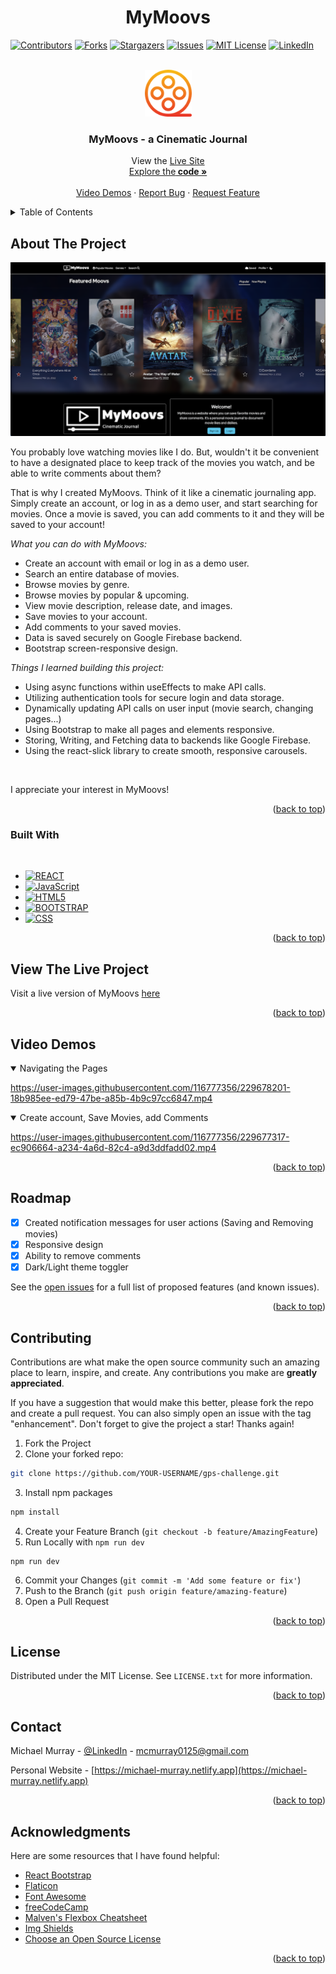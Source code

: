 <h1 align="center">MyMoovs</h1>

<!-- Improved compatibility of back to top link: See: https://github.com/othneildrew/Best-README-Template/pull/73 -->

<a name="readme-top"></a>

<!-- PROJECT SHIELDS -->
<!--
*** I'm using markdown "reference style" links for readability.
*** Reference links are enclosed in brackets [ ] instead of parentheses ( ).
*** See the bottom of this document for the declaration of the reference variables
*** for contributors-url, forks-url, etc. This is an optional, concise syntax you may use.
*** https://www.markdownguide.org/basic-syntax/#reference-style-links
-->

[![Contributors][contributors-shield]][contributors-url]
[![Forks][forks-shield]][forks-url]
[![Stargazers][stars-shield]][stars-url]
[![Issues][issues-shield]][issues-url]
[![MIT License][license-shield]][license-url]
[![LinkedIn][linkedin-shield]][linkedin-url]

<!-- PROJECT LOGO -->
<br />
<div align="center">
  <a href="https://github.com/mcmurray0125/my-moovs">
    <img src="./public/my-moovs-favicon-192.png" alt="Logo" width="75px" height="75px">
  </a>

  <h3 align="center">MyMoovs - a Cinematic Journal</h3>

  <p align="center">
    View the <a href ="https://mymoovs.netlify.app/">Live Site</a>
    <br />
    <a href="https://github.com/mcmurray0125/my-moovs">Explore the<strong> code »</strong></a>
    <br />
    <br />
    <a href="#video-demos">Video Demos</a>
    ·
    <a href="https://github.com/mcmurray0125/my-moovs/issues">Report Bug</a>
    ·
    <a href="https://github.com/mcmurray0125/my-moovs/issues">Request Feature</a>
  </p>
</div>

<!-- TABLE OF CONTENTS -->
<details>
  <summary>Table of Contents</summary>
  <ol>
    <li>
      <a href="#about-the-project">About The Project</a>
      <ul>
        <li><a href="#built-with">Built With</a></li>
      </ul>
    </li>
    <li>
      <a href="#view-the-live-project">View the Live Project</a>
      <ul>
      </ul>
    </li>
    <li><a href="#video-demos">Video Demos</a></li>
    <li><a href="#roadmap">Roadmap</a></li>
    <li><a href="#contributing">Contributing</a></li>
    <li><a href="#license">License</a></li>
    <li><a href="#contact">Contact</a></li>
    <li><a href="#acknowledgments">Acknowledgments</a></li>
  </ol>
</details>

<!-- ABOUT THE PROJECT -->

## About The Project

[![Product Name Screen Shot][product-screenshot]](https://github.com/mcmurray0125/my-moovs)

You probably love watching movies like I do. But, wouldn't it be convenient to have a designated place to keep track of the movies you watch, and be able to write comments about them?

That is why I created MyMoovs. Think of it like a cinematic journaling app. Simply create an account, or log in as a demo user, and start searching for movies. Once a movie is saved, you can add comments to it and they will be saved to your account!

_What you can do with MyMoovs:_

- Create an account with email or log in as a demo user.
- Search an entire database of movies.
- Browse movies by genre.
- Browse movies by popular & upcoming.
- View movie description, release date, and images.
- Save movies to your account.
- Add comments to your saved movies.
- Data is saved securely on Google Firebase backend.
- Bootstrap screen-responsive design.

_Things I learned building this project:_

- Using async functions within useEffects to make API calls.
- Utilizing authentication tools for secure login and data storage.
- Dynamically updating API calls on user input (movie search, changing pages...)
- Using Bootstrap to make all pages and elements responsive.
- Storing, Writing, and Fetching data to backends like Google Firebase.
- Using the react-slick library to create smooth, responsive carousels.

<br>

I appreciate your interest in MyMoovs!

<p align="right">(<a href="#readme-top">back to top</a>)</p>

### Built With

<br>

- [![REACT][react.js]][react-url]
- [![JavaScript][javascript.com]][javascript-url]
- [![HTML5][html.org]][html-url]
- [![BOOTSTRAP][bootstrap.com]][bootstrap-url]
- [![CSS][css.org]][css-url]

<p align="right">(<a href="#readme-top">back to top</a>)</p>

<!-- GETTING STARTED -->

## View The Live Project

Visit a live version of MyMoovs <a href ="https://mymoovs.netlify.app/">here</a>

<p align="right">(<a href="#readme-top">back to top</a>)</p>
<!-- USAGE EXAMPLES -->

## Video Demos

<details open>
  <summary>Navigating the Pages</summary>

https://user-images.githubusercontent.com/116777356/229678201-18b985ee-ed79-47be-a85b-4b9c97cc6847.mp4

</details>

<details open>
  <summary>Create account, Save Movies, add Comments</summary>

https://user-images.githubusercontent.com/116777356/229677317-ec906664-a234-4a6d-82c4-a9d3ddfadd02.mp4

</details>

<p align="right">(<a href="#readme-top">back to top</a>)</p>

<!-- ROADMAP -->

## Roadmap

- [x] Created notification messages for user actions (Saving and Removing movies)
- [x] Responsive design
- [x] Ability to remove comments
- [x] Dark/Light theme toggler

See the [open issues](https://github.com/mcmurray0125/my-moovs/issues) for a full list of proposed features (and known issues).

<p align="right">(<a href="#readme-top">back to top</a>)</p>

<!-- CONTRIBUTING -->

## Contributing

Contributions are what make the open source community such an amazing place to learn, inspire, and create. Any contributions you make are **greatly appreciated**.

If you have a suggestion that would make this better, please fork the repo and create a pull request. You can also simply open an issue with the tag "enhancement".
Don't forget to give the project a star! Thanks again!

1. Fork the Project
2. Clone your forked repo:
```sh
git clone https://github.com/YOUR-USERNAME/gps-challenge.git
```
3. Install npm packages
```sh
npm install
```
4. Create your Feature Branch (`git checkout -b feature/AmazingFeature`)
5. Run Locally with `npm run dev`
```
npm run dev
```
6. Commit your Changes (`git commit -m 'Add some feature or fix'`)
7. Push to the Branch (`git push origin feature/amazing-feature`)
8. Open a Pull Request

<p align="right">(<a href="#readme-top">back to top</a>)</p>

<!-- LICENSE -->

## License

Distributed under the MIT License. See `LICENSE.txt` for more information.

<p align="right">(<a href="#readme-top">back to top</a>)</p>

<!-- CONTACT -->

## Contact

Michael Murray - [@LinkedIn](https://www.linkedin.com/in/michaelchristophermurray/) - mcmurray0125@gmail.com

Personal Website - [https://michael-murray.netlify.app](https://michael-murray.netlify.app)

<p align="right">(<a href="#readme-top">back to top</a>)</p>

<!-- ACKNOWLEDGMENTS -->

## Acknowledgments

Here are some resources that I have found helpful:

- [React Bootstrap](https://react-bootstrap.github.io/)
- [Flaticon](https://www.flaticon.com/)
- [Font Awesome](https://fontawesome.com)
- [freeCodeCamp](https://www.youtube.com/@freecodecamp)
- [Malven's Flexbox Cheatsheet](https://flexbox.malven.co/)
- [Img Shields](https://shields.io)
- [Choose an Open Source License](https://choosealicense.com)

<p align="right">(<a href="#readme-top">back to top</a>)</p>

<!-- MARKDOWN LINKS & IMAGES -->
<!-- https://www.markdownguide.org/basic-syntax/#reference-style-links -->

[contributors-shield]: https://img.shields.io/github/contributors/mcmurray0125/my-moovs.svg?style=for-the-badge
[contributors-url]: https://github.com/mcmurray0125/my-moovs/graphs/contributors
[forks-shield]: https://img.shields.io/github/forks/mcmurray0125/my-moovs.svg?style=for-the-badge
[forks-url]: https://github.com/mcmurray0125/my-moovs/network/members
[stars-shield]: https://img.shields.io/github/stars/mcmurray0125/my-moovs.svg?style=for-the-badge
[stars-url]: https://github.com/mcmurray0125/my-moovs/stargazers
[issues-shield]: https://img.shields.io/github/issues/mcmurray0125/my-moovs.svg?style=for-the-badge
[issues-url]: https://github.com/mcmurray0125/my-moovs/issues
[license-shield]: https://img.shields.io/github/license/mcmurray0125/my-moovs.svg?style=for-the-badge
[license-url]: https://github.com/mcmurray0125/my-moovs/blob/main/LICENSE.txt
[linkedin-shield]: https://img.shields.io/badge/-LinkedIn-black.svg?style=for-the-badge&logo=linkedin&colorB=555
[linkedin-url]: https://linkedin.com/in/michaelchristophermurray
[product-screenshot]: /public/mymoovs-thumb.png
[next.js]: https://img.shields.io/badge/next.js-000000?style=for-the-badge&logo=nextdotjs&logoColor=white
[next-url]: https://nextjs.org/
[react.js]: https://img.shields.io/badge/React-20232A?style=for-the-badge&logo=react&logoColor=61DAFB
[react-url]: https://reactjs.org/
[vue.js]: https://img.shields.io/badge/Vue.js-35495E?style=for-the-badge&logo=vuedotjs&logoColor=4FC08D
[vue-url]: https://vuejs.org/
[angular.io]: https://img.shields.io/badge/Angular-DD0031?style=for-the-badge&logo=angular&logoColor=white
[angular-url]: https://angular.io/
[svelte.dev]: https://img.shields.io/badge/Svelte-4A4A55?style=for-the-badge&logo=svelte&logoColor=FF3E00
[svelte-url]: https://svelte.dev/
[laravel.com]: https://img.shields.io/badge/Laravel-FF2D20?style=for-the-badge&logo=laravel&logoColor=white
[laravel-url]: https://laravel.com
[bootstrap.com]: https://img.shields.io/badge/Bootstrap-563D7C?style=for-the-badge&logo=bootstrap&logoColor=white
[bootstrap-url]: https://getbootstrap.com
[jquery.com]: https://img.shields.io/badge/jQuery-0769AD?style=for-the-badge&logo=jquery&logoColor=white
[jquery-url]: https://jquery.com
[javascript.com]: https://img.shields.io/badge/JavaScript-F7DF1E?logo=javascript&logoColor=000&style=for-the-badge
[javascript-url]: https://javascript.com/
[html.org]: https://img.shields.io/badge/HTML5-E34F26?logo=html5&logoColor=fff&style=for-the-badge
[html-url]: https://w3.org/html/
[css.org]: https://img.shields.io/badge/CSS3-1572B6?logo=css3&logoColor=fff&style=for-the-badge
[css-url]: https://www.w3.org/Style/CSS/Overview.en.html

<!-- This README.md file contains code written by another person. View the source code of the original creator here: https://github.com/othneildrew/Best-README-Template/blob/master/LICENSE.txt -->
